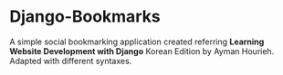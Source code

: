 # Django-Bookmarks

A simple social bookmarking application created referring __Learning Website Development with Django__ Korean Edition by Ayman Hourieh. Adapted with different syntaxes.
